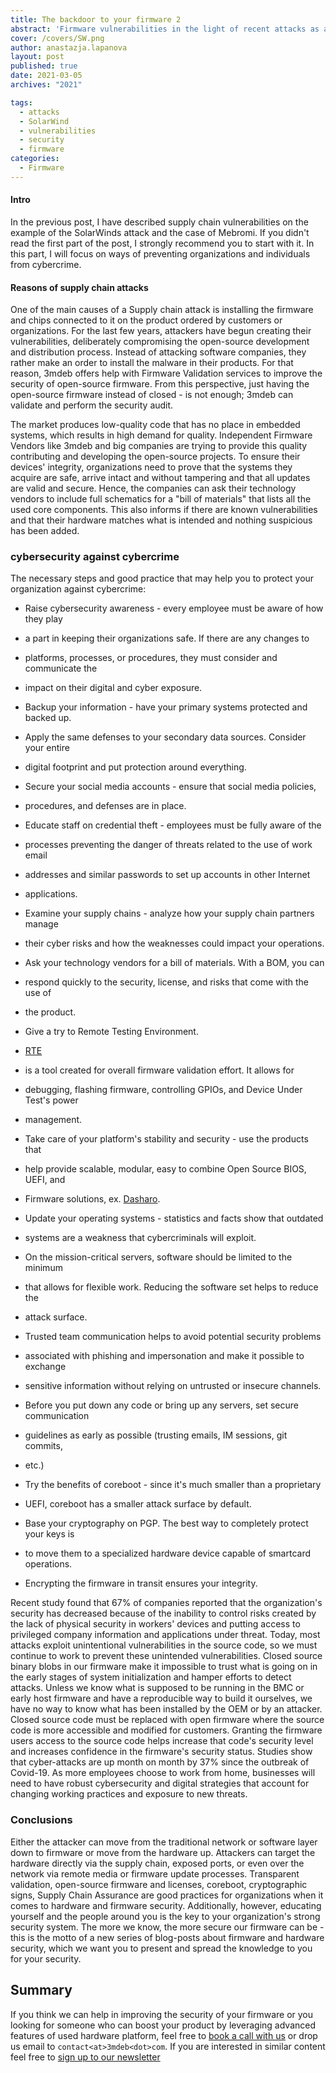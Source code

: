 ```yaml
---
title: The backdoor to your firmware 2
abstract: 'Firmware vulnerabilities in the light of recent attacks as a backdoor of the firmware - part 2'
cover: /covers/SW.png
author: anastazja.lapanova
layout: post
published: true
date: 2021-03-05
archives: "2021"

tags:
  - attacks
  - SolarWind
  - vulnerabilities
  - security
  - firmware
categories:
  - Firmware
---
```


#### Intro

In the previous post, I have described supply chain vulnerabilities on the
example of the SolarWinds attack and the case of Mebromi. If you didn't read the
first part of the post, I strongly recommend you to start with it. In this part,
I will focus on ways of preventing organizations and individuals from
cybercrime.

#### Reasons of supply chain attacks

One of the main causes of a Supply chain attack is installing the firmware and
chips connected to it on the product ordered by customers or organizations. For
the last few years, attackers have begun creating their vulnerabilities,
deliberately compromising the open-source development and distribution process.
Instead of attacking software companies, they rather make an order to install
the malware in their products. For that reason, 3mdeb offers help with Firmware
Validation services to improve the security of open-source firmware. From this
perspective, just having the open-source firmware instead of closed - is not
enough; 3mdeb can validate and perform the security audit.

The market produces low-quality code that has no place in embedded systems,
which results in high demand for quality. Independent Firmware Vendors like
3mdeb and big companies are trying to provide this quality contributing and
developing the open-source projects. To ensure their devices' integrity,
organizations need to prove that the systems they acquire are safe, arrive
intact and without tampering and that all updates are valid and secure. Hence,
the companies can ask their technology vendors to include full schematics for a
"bill of materials" that lists all the used core components. This also informs
if there are known vulnerabilities and that their hardware matches what is
intended and nothing suspicious has been added.

### cybersecurity against cybercrime

The necessary steps and good practice that may help you to protect your
organization against cybercrime:

- Raise cybersecurity awareness - every employee must be aware of how they play
- a part in keeping their organizations safe. If there are any changes to
- platforms, processes, or procedures, they must consider and communicate the
- impact on their digital and cyber exposure.

- Backup your information - have your primary systems protected and backed up.
- Apply the same defenses to your secondary data sources. Consider your entire
- digital footprint and put protection around everything.

- Secure your social media accounts - ensure that social media policies,
- procedures, and defenses are in place.

- Educate staff on credential theft - employees must be fully aware of the
- processes preventing the danger of threats related to the use of work email
- addresses and similar passwords to set up accounts in other Internet
- applications.

- Examine your supply chains - analyze how your supply chain partners manage
- their cyber risks and how the weaknesses could impact your operations.

- Ask your technology vendors for a bill of materials. With a BOM, you can
- respond quickly to the security, license, and risks that come with the use of
- the product.

- Give a try to Remote Testing Environment.
- [RTE](https://3mdeb.com/shop/open-source-hardware/open-source-hardware-3mdeb/rte/)
- is a tool created for overall firmware validation effort. It allows for
- debugging, flashing firmware, controlling GPIOs, and Device Under Test's power
- management.

- Take care of your platform's stability and security - use the products that
- help provide scalable, modular, easy to combine Open Source BIOS, UEFI, and
- Firmware solutions, ex. [Dasharo](https://dasharo.com/).

- Update your operating systems - statistics and facts show that outdated
- systems are a weakness that cybercriminals will exploit.

- On the mission-critical servers, software should be limited to the minimum
- that allows for flexible work. Reducing the software set helps to reduce the
- attack surface.

- Trusted team communication helps to avoid potential security problems
- associated with phishing and impersonation and make it possible to exchange
- sensitive information without relying on untrusted or insecure channels.
- Before you put down any code or bring up any servers, set secure communication
- guidelines as early as possible (trusting emails, IM sessions, git commits,
- etc.)

- Try the benefits of coreboot - since it's much smaller than a proprietary
- UEFI, coreboot has a smaller attack surface by default.

- Base your cryptography on PGP. The best way to completely protect your keys is
- to move them to a specialized hardware device capable of smartcard operations.
- Encrypting the firmware in transit ensures your integrity.

Recent study found that 67% of companies reported that the organization's
security has decreased because of the inability to control risks created by the
lack of physical security in workers' devices and putting access to privileged
company information and applications under threat. Today, most attacks exploit
unintentional vulnerabilities in the source code, so we must continue to work to
prevent these unintended vulnerabilities. Closed source binary blobs in our
firmware make it impossible to trust what is going on in the early stages of
system initialization and hamper efforts to detect attacks. Unless we know what
is supposed to be running in the BMC or early host firmware and have a
reproducible way to build it ourselves, we have no way to know what has been
installed by the OEM or by an attacker. Closed source code must be replaced with
open firmware where the source code is more accessible and modified for
customers. Granting the firmware users access to the source code helps increase
that code's security level and increases confidence in the firmware's security
status. Studies show that cyber-attacks are up month on month by 37% since the
outbreak of Covid-19. As more employees choose to work from home, businesses
will need to have robust cybersecurity and digital strategies that account for
changing working practices and exposure to new threats.

### Conclusions

Either the attacker can move from the traditional network or software layer down
to firmware or move from the hardware up. Attackers can target the hardware
directly via the supply chain, exposed ports, or even over the network via
remote media or firmware update processes. Transparent validation, open-source
firmware and licenses, coreboot, cryptographic signs, Supply Chain Assurance are
good practices for organizations when it comes to hardware and firmware
security. Additionally, however, educating yourself and the people around you is
the key to your organization's strong security system. The more we know, the
more secure our firmware can be - this is the motto of a new series of
blog-posts about firmware and hardware security, which we want you to present
and spread the knowledge to you for your security.

## Summary

If you think we can help in improving the security of your firmware or you
looking for someone who can boost your product by leveraging advanced features
of used hardware platform, feel free to [book a call with
us](https://calendly.com/3mdeb/consulting-remote-meeting) or drop us email to
`contact<at>3mdeb<dot>com`. If you are interested in similar content feel free
to [sign up to our newsletter](http://eepurl.com/doF8GX)
